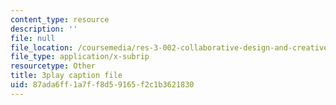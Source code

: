 ```yaml
---
content_type: resource
description: ''
file: null
file_location: /coursemedia/res-3-002-collaborative-design-and-creative-expression-with-arduino-microcontrollers-january-iap-2017/87ada6ff1a7ff8d59165f2c1b3621830_6xrabmU-gq8.srt
file_type: application/x-subrip
resourcetype: Other
title: 3play caption file
uid: 87ada6ff-1a7f-f8d5-9165-f2c1b3621830
---
```

